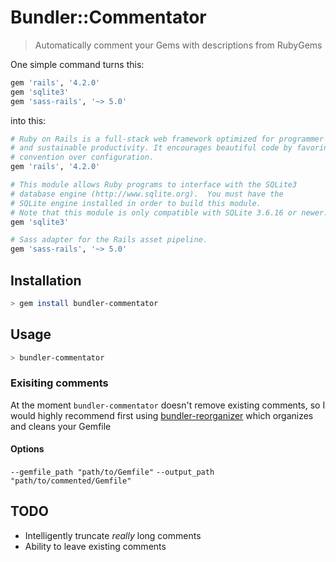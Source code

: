 # Bundler::Commentator

> Automatically comment your Gems with descriptions from RubyGems

One simple command turns this:

```ruby
gem 'rails', '4.2.0'
gem 'sqlite3'
gem 'sass-rails', '~> 5.0'
```

into this:

```ruby
# Ruby on Rails is a full-stack web framework optimized for programmer happiness
# and sustainable productivity. It encourages beautiful code by favoring
# convention over configuration.
gem 'rails', '4.2.0'

# This module allows Ruby programs to interface with the SQLite3
# database engine (http://www.sqlite.org).  You must have the
# SQLite engine installed in order to build this module.
# Note that this module is only compatible with SQLite 3.6.16 or newer.
gem 'sqlite3'

# Sass adapter for the Rails asset pipeline.
gem 'sass-rails', '~> 5.0'
```

## Installation

```bash
> gem install bundler-commentator
```

## Usage

```bash
> bundler-commentator
```

### Exisiting comments
At the moment `bundler-commentator` doesn't remove existing comments, so I would
highly recommend first using [bundler-reorganizer](https://github.com/wireframe/bundler-reorganizer) which organizes and cleans your Gemfile

#### Options
`--gemfile_path "path/to/Gemfile"`
`--output_path "path/to/commented/Gemfile"`

## TODO
* Intelligently truncate *really* long comments
* Ability to leave existing comments
